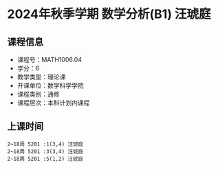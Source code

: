 # 2024年秋季学期 数学分析(B1) 汪琥庭






## 课程信息

- 课程号：MATH1006.04
- 学分：6
- 教学类型：理论课
- 开课单位：数学科学学院
- 课程类别：通修
- 课程层次：本科计划内课程

## 上课时间

```
2~18周 5201 :1(3,4) 汪琥庭
2~18周 5201 :3(3,4) 汪琥庭
2~18周 5201 :5(1,2) 汪琥庭
```

